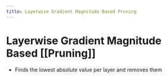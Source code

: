 ```yaml
---
title: Layerwise Gradient Magnitude Based Pruning
---
```


# Layerwise Gradient Magnitude Based [[Pruning]]
- Finds the lowest absolute value per layer and removes them




